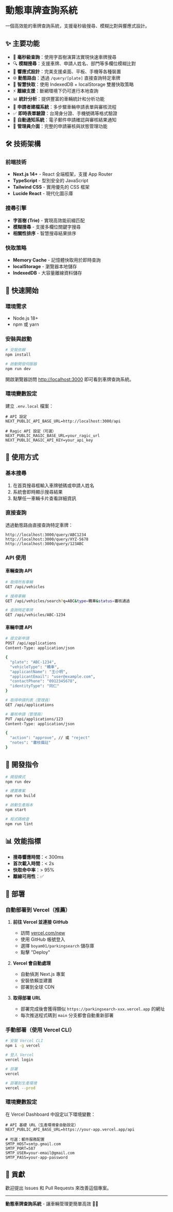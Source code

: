 # 動態車牌查詢系統

一個高效能的車牌查詢系統，支援毫秒級搜尋、模糊比對與響應式設計。

## ✨ 主要功能

- 🚀 **毫秒級查詢**：使用字首樹演算法實現快速車牌搜尋
- 🔍 **模糊搜尋**：支援車牌、申請人姓名、部門等多欄位模糊比對
- 📱 **響應式設計**：完美支援桌面、平板、手機等各種裝置
- 🌐 **動態路由**：透過 `/query/[plate]` 直接查詢特定車牌
- 💾 **智慧快取**：使用 IndexedDB + localStorage 雙層快取策略
- ⚡ **離線支援**：斷網環境下仍可進行本地查詢
- 📊 **統計分析**：提供豐富的車輛統計和分析功能
- 📝 **申請者建檔系統**：多步驟車輛申請表單與審核流程
- ✅ **即時表單驗證**：台灣身分證、手機號碼等格式驗證
- 📧 **自動通知系統**：電子郵件申請確認與審核結果通知
- 👥 **管理員介面**：完整的申請審核與狀態管理功能

## 🛠️ 技術架構

### 前端技術
- **Next.js 14+** - React 全端框架，支援 App Router
- **TypeScript** - 型別安全的 JavaScript
- **Tailwind CSS** - 實用優先的 CSS 框架
- **Lucide React** - 現代化圖示庫

### 搜尋引擎
- **字首樹 (Trie)** - 實現高效能前綴匹配
- **模糊搜尋** - 支援多欄位關鍵字搜尋
- **相關性排序** - 智慧搜尋結果排序

### 快取策略
- **Memory Cache** - 記憶體快取用於即時查詢
- **localStorage** - 瀏覽器本地儲存
- **IndexedDB** - 大容量離線資料儲存

## 🚀 快速開始

### 環境需求
- Node.js 18+ 
- npm 或 yarn

### 安裝與啟動

```bash
# 安裝依賴
npm install

# 啟動開發伺服器
npm run dev
```

開啟瀏覽器訪問 [http://localhost:3000](http://localhost:3000) 即可看到車牌查詢系統。

### 環境變數設定
建立 `.env.local` 檔案：
```env
# API 設定
NEXT_PUBLIC_API_BASE_URL=http://localhost:3000/api

# Ragic API 設定（可選）
NEXT_PUBLIC_RAGIC_BASE_URL=your_ragic_url
NEXT_PUBLIC_RAGIC_API_KEY=your_api_key
```

## 📖 使用方式

### 基本搜尋
1. 在首頁搜尋框輸入車牌號碼或申請人姓名
2. 系統會即時顯示搜尋結果
3. 點擊任一車輛卡片查看詳細資訊

### 直接查詢
透過動態路由直接查詢特定車牌：
```
http://localhost:3000/query/ABC1234
http://localhost:3000/query/XYZ-5678
http://localhost:3000/query/123ABC
```

### API 使用

#### 車輛查詢 API

```bash
# 取得所有車輛
GET /api/vehicles

# 搜尋車輛
GET /api/vehicles/search?q=ABC&type=轎車&status=審核通過

# 查詢特定車牌
GET /api/vehicles/ABC-1234
```

#### 車輛申請 API

```bash
# 提交新申請
POST /api/applications
Content-Type: application/json

{
  "plate": "ABC-1234",
  "vehicleType": "轎車",
  "applicantName": "王小明",
  "applicantEmail": "user@example.com",
  "contactPhone": "0912345678",
  "identityType": "同仁"
}

# 取得申請列表（管理員）
GET /api/applications

# 審核申請（管理員）
PUT /api/applications/123
Content-Type: application/json

{
  "action": "approve", // 或 "reject"
  "notes": "審核備註"
}
```

## 🔧 開發指令

```bash
# 開發模式
npm run dev

# 建置專案
npm run build

# 啟動生產版本
npm start

# 程式碼檢查
npm run lint
```

## 📊 效能指標

- **搜尋響應時間**：< 300ms
- **首次載入時間**：< 2s
- **快取命中率**：> 95%
- **離線可用性**：✅

## 🚀 部署

### 自動部署到 Vercel（推薦）

1. **前往 Vercel 並連接 GitHub**
   - 訪問 [vercel.com/new](https://vercel.com/new)
   - 使用 GitHub 帳號登入
   - 選擇 `boyam01/parkingsearch` 儲存庫
   - 點擊 "Deploy"

2. **Vercel 會自動處理**
   - 自動偵測 Next.js 專案
   - 安裝依賴並建置
   - 部署到全球 CDN

3. **取得部署 URL**
   - 部署完成後會獲得類似 `https://parkingsearch-xxx.vercel.app` 的網址
   - 每次推送程式碼到 `main` 分支都會自動重新部署

### 手動部署（使用 Vercel CLI）

```bash
# 安裝 Vercel CLI
npm i -g vercel

# 登入 Vercel
vercel login

# 部署
vercel

# 部署到生產環境
vercel --prod
```

### 環境變數設定

在 Vercel Dashboard 中設定以下環境變數：

```env
# API 基礎 URL（生產環境會自動設定）
NEXT_PUBLIC_API_BASE_URL=https://your-app.vercel.app/api

# 可選：郵件服務配置
SMTP_HOST=smtp.gmail.com
SMTP_PORT=587
SMTP_USER=your-email@gmail.com
SMTP_PASS=your-app-password
```

## 🤝 貢獻

歡迎提出 Issues 和 Pull Requests 來改善這個專案。

---

**動態車牌查詢系統** - 讓車輛管理更簡單高效 🚗✨
